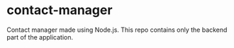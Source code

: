 # contact-manager
Contact manager made using Node.js.
This repo contains only the backend part of the application.
